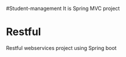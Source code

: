 #Student-management 
It is Spring MVC project
# Restful
Restful webservices project using  Spring boot
